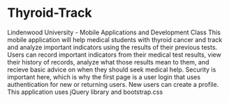 # Thyroid-Track
Lindenwood University - Mobile Applications and Development Class
This mobile application will help medical students with thyroid cancer and track and analyze important indicators using the results of their previous tests. Users can record important indicators from their medical test results, view their history of records, analyze what those results mean to them, and recieve basic advice on when they should seek medical help. Security is important here, which is why the first page is a user login that uses authentication for new or returning users.
New users can create a profile.
This application uses jQuery library and bootstrap.css
